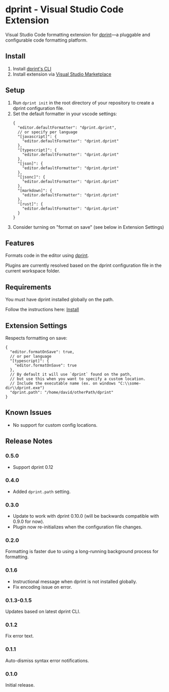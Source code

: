 # dprint - Visual Studio Code Extension

Visual Studio Code formatting extension for [dprint](https://dprint.dev/)—a pluggable and configurable code formatting platform.

## Install

1. Install [dprint's CLI](https://dprint.dev/install/)
2. Install extension via [Visual Studio Marketplace](https://marketplace.visualstudio.com/items?itemName=dprint.dprint)

## Setup

1. Run `dprint init` in the root directory of your repository to create a dprint configuration file.
2. Set the default formatter in your vscode settings:
   ```jsonc
   {
     "editor.defaultFormatter": "dprint.dprint",
     // or specify per language
     "[javascript]": {
       "editor.defaultFormatter": "dprint.dprint"
     },
     "[typescript]": {
       "editor.defaultFormatter": "dprint.dprint"
     },
     "[json]": {
       "editor.defaultFormatter": "dprint.dprint"
     },
     "[jsonc]": {
       "editor.defaultFormatter": "dprint.dprint"
     },
     "[markdown]": {
       "editor.defaultFormatter": "dprint.dprint"
     },
     "[rust]": {
       "editor.defaultFormatter": "dprint.dprint"
     }
   }
   ```
3. Consider turning on "format on save" (see below in Extension Settings)

## Features

Formats code in the editor using [dprint](https://dprint.dev/).

Plugins are currently resolved based on the dprint configuration file in the current workspace folder.

## Requirements

You must have dprint installed globally on the path.

Follow the instructions here: [Install](https://dprint.dev/install/)

## Extension Settings

Respects formatting on save:

```jsonc
{
  "editor.formatOnSave": true,
  // or per language
  "[typescript]": {
    "editor.formatOnSave": true
  },
  // By default it will use `dprint` found on the path,
  // but use this when you want to specify a custom location.
  // Include the executable name (ex. on windows "C:\\some-dir\\dprint.exe")
  "dprint.path": "/home/david/otherPath/dprint"
}
```

## Known Issues

- No support for custom config locations.

## Release Notes

### 0.5.0

- Support dprint 0.12

### 0.4.0

- Added `dprint.path` setting.

### 0.3.0

- Update to work with dprint 0.10.0 (will be backwards compatible with 0.9.0 for now).
- Plugin now re-initializes when the configuration file changes.

### 0.2.0

Formatting is faster due to using a long-running background process for formatting.

### 0.1.6

- Instructional message when dprint is not installed globally.
- Fix encoding issue on error.

### 0.1.3-0.1.5

Updates based on latest dprint CLI.

### 0.1.2

Fix error text.

### 0.1.1

Auto-dismiss syntax error notifications.

### 0.1.0

Initial release.
